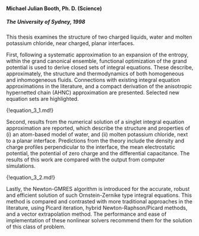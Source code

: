 #### Michael Julian Booth, Ph. D. (Science)

##### The University of Sydney, 1998

<!-- Supervisor: G. B. Bacskay

Associate Supervisors: A. D. J. Haymet and C. Macaskill -->

This thesis examines the structure of two charged liquids, water and molten
potassium chloride, near charged, planar interfaces. 

First, following a systematic approximation to an expansion of the entropy, within the grand canonical ensemble, functional optimization of the grand potential is used to derive closed sets of integral equations. These describe, approximately, the structure and thermodynamics of both homogeneous and inhomogeneous fluids. Connections with existing integral equation approximations
in the literature, and a compact derivation of the anisotropic hypernetted chain (AHNC)
approximation are presented. Selected new equation sets are highlighted.

{!equation_3_1.md!}

Second, results from the numerical solution of a singlet integral equation approximation are reported, which describe the structure and properties of (i) an atom-based model of water, and (ii) molten potassium chloride, next to a planar interface.
Predictions from the theory include the density and charge profiles perpendicular to
the interface, the mean electrostatic potential, the potential of zero charge and the
differential capacitance. The results of this work are compared with the output from
computer simulations.

{!equation_3_2.md!}

Lastly, the Newton-GMRES algorithm is introduced for the accurate, robust
and efficient solution of such Ornstein-Zernike type integral equations. This method is
compared and contrasted with more traditional approaches in the literature, using Picard
iteration, hybrid Newton-Raphson/Picard methods, and a vector extrapolation method.
The performance and ease of implementation of these nonlinear solvers recommend them
for the solution of this class of problem.